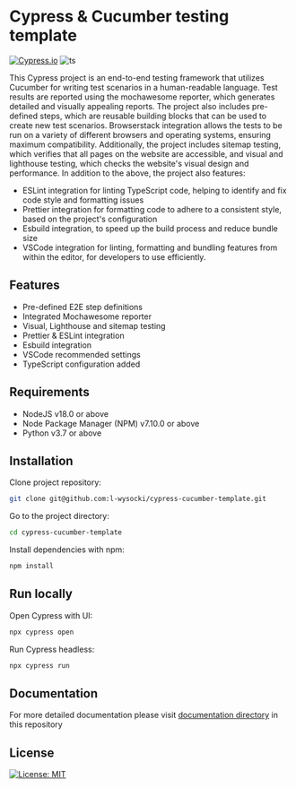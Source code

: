 # Cypress & Cucumber testing template

[![Cypress.io](https://img.shields.io/badge/tested%20with-Cypress-04C38E.svg)](https://www.cypress.io/) ![ts](https://badgen.net/badge/-/TypeScript?icon=typescript&label&labelColor=blue&color=555555)

This Cypress project is an end-to-end testing framework that utilizes Cucumber for writing test scenarios in a human-readable language. Test results are reported using the mochawesome reporter, which generates detailed and visually appealing reports. The project also includes pre-defined steps, which are reusable building blocks that can be used to create new test scenarios. Browserstack integration allows the tests to be run on a variety of different browsers and operating systems, ensuring maximum compatibility. Additionally, the project includes sitemap testing, which verifies that all pages on the website are accessible, and visual and lighthouse testing, which checks the website's visual design and performance.
In addition to the above, the project also features:

- ESLint integration for linting TypeScript code, helping to identify and fix code style and formatting issues
- Prettier integration for formatting code to adhere to a consistent style, based on the project's configuration
- Esbuild integration, to speed up the build process and reduce bundle size
- VSCode integration for linting, formatting and bundling features from within the editor, for developers to use efficiently.

## Features

- Pre-defined E2E step definitions
- Integrated Mochawesome reporter
- Visual, Lighthouse and sitemap testing
- Prettier & ESLint integration
- Esbuild integration
- VSCode recommended settings
- TypeScript configuration added

## Requirements

- NodeJS v18.0 or above
- Node Package Manager (NPM) v7.10.0 or above
- Python v3.7 or above

## Installation

Clone project repository:

```bash
git clone git@github.com:l-wysocki/cypress-cucumber-template.git
```

Go to the project directory:

```bash
cd cypress-cucumber-template
```

Install dependencies with npm:

```bash
npm install
```

## Run locally

Open Cypress with UI:

```bash
npx cypress open
```

Run Cypress headless:

```bash
npx cypress run
```

## Documentation

For more detailed documentation please visit [documentation directory](/docs/) in this repository

## License

[![License: MIT](https://img.shields.io/badge/License-MIT-yellow.svg)](/LICENSE.md)
